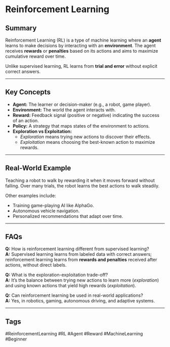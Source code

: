 # Reinforcement Learning

## Summary
Reinforcement Learning (RL) is a type of machine learning where an **agent** learns to make decisions by interacting with an **environment**. The agent receives **rewards** or **penalties** based on its actions and aims to maximize cumulative reward over time.

Unlike supervised learning, RL learns from **trial and error** without explicit correct answers.

---

## Key Concepts

- **Agent:** The learner or decision-maker (e.g., a robot, game player).  
- **Environment:** The world the agent interacts with.  
- **Reward:** Feedback signal (positive or negative) indicating the success of an action.  
- **Policy:** A strategy that maps states of the environment to actions.  
- **Exploration vs Exploitation:**  
  - *Exploration* means trying new actions to discover their effects.  
  - *Exploitation* means choosing the best-known action to maximize rewards.

---

## Real-World Example

Teaching a robot to walk by rewarding it when it moves forward without falling. Over many trials, the robot learns the best actions to walk steadily.

Other examples include:
- Training game-playing AI like AlphaGo.
- Autonomous vehicle navigation.
- Personalized recommendations that adapt over time.

---

## FAQs

**Q:** How is reinforcement learning different from supervised learning?  
**A:** Supervised learning learns from labeled data with correct answers; reinforcement learning learns from **rewards and penalties** received after actions, without direct labels.

**Q:** What is the exploration-exploitation trade-off?  
**A:** It’s the balance between trying new actions to learn more (*exploration*) and using known actions that yield high rewards (*exploitation*).

**Q:** Can reinforcement learning be used in real-world applications?  
**A:** Yes, in robotics, gaming, autonomous driving, and adaptive systems.

---

## Tags
#ReinforcementLearning #RL #Agent #Reward #MachineLearning #Beginner
